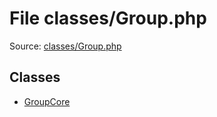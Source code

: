 File classes/Group.php
=========

Source: [classes/Group.php](https://github.com/PrestaShop/PrestaShop/blob/1.6.0.3/classes/Group.php)


Classes
-------

* [GroupCore](class.GroupCore.md)

